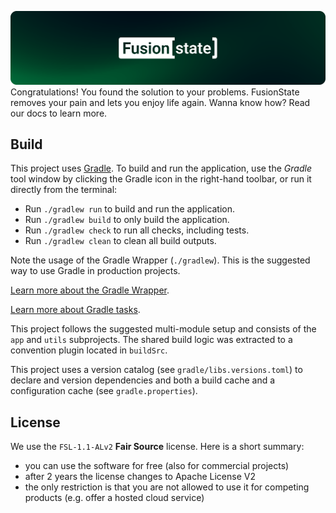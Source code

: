 [![FusionState](./assets/header.png)](https://fusionstate.io)
Congratulations! You found the solution to your problems. FusionState removes 
your pain and lets you enjoy life again. Wanna know how? Read our docs to 
learn more.

## Build
This project uses [Gradle](https://gradle.org/).
To build and run the application, use the *Gradle* tool window by clicking the
Gradle icon in the right-hand toolbar,
or run it directly from the terminal:

* Run `./gradlew run` to build and run the application.
* Run `./gradlew build` to only build the application.
* Run `./gradlew check` to run all checks, including tests.
* Run `./gradlew clean` to clean all build outputs.

Note the usage of the Gradle Wrapper (`./gradlew`).
This is the suggested way to use Gradle in production projects.

[Learn more about the Gradle Wrapper](https://docs.gradle.org/current/userguide/gradle_wrapper.html).

[Learn more about Gradle tasks](https://docs.gradle.org/current/userguide/command_line_interface.html#common_tasks).

This project follows the suggested multi-module setup and consists of the `app`
and `utils` subprojects.
The shared build logic was extracted to a convention plugin located in
`buildSrc`.

This project uses a version catalog (see `gradle/libs.versions.toml`) to declare
and version dependencies
and both a build cache and a configuration cache (see `gradle.properties`).

## License
We use the `FSL-1.1-ALv2` **Fair Source** license. Here is a short summary:
- you can use the software for free (also for commercial projects)
- after 2 years the license changes to Apache License V2
- the only restriction is that you are not allowed to use it for competing products (e.g. offer a hosted cloud service)